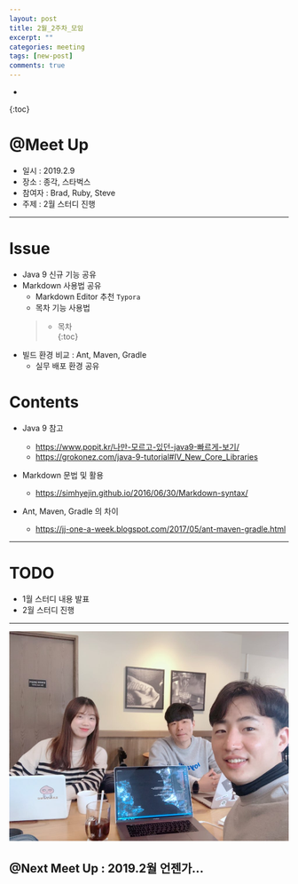 ```yaml
---
layout: post
title: 2월_2주차_모임
excerpt: ""
categories: meeting
tags: [new-post]
comments: true
---
```


* 
{:toc}

# @Meet Up

- 일시 : 2019.2.9
- 장소 : 종각, 스타벅스
- 참여자 : Brad, Ruby, Steve
- 주제 :  2월 스터디 진행

---

# Issue
- Java 9 신규 기능 공유
- Markdown 사용법 공유
    - Markdown Editor 추천 `Typora`
    - 목차 기능 사용법
    > * 목차<br/> {:toc}
- 빌드 환경 비교 : Ant, Maven, Gradle
    - 실무 배포 환경 공유 

# Contents
- Java 9 참고
    - https://www.popit.kr/나만-모르고-있던-java9-빠르게-보기/
    - https://grokonez.com/java-9-tutorial#IV_New_Core_Libraries

- Markdown 문법 및 활용
    - https://simhyejin.github.io/2016/06/30/Markdown-syntax/

- Ant, Maven, Gradle 의 차이
    - https://jj-one-a-week.blogspot.com/2017/05/ant-maven-gradle.html
---

# TODO
- 1월 스터디 내용 발표
- 2월 스터디 진행

---

![20190209](/images/meeting/20190209.jpeg)

## @Next Meet Up : 2019.2월 언젠가...
